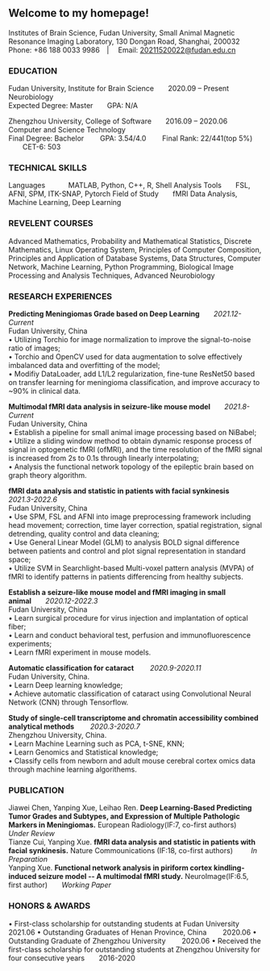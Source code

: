 ## Welcome to my homepage!

Institutes of Brain Science, Fudan University, Small Animal Magnetic Resonance Imaging Laboratory, 130 Dongan Road, Shanghai, 200032  
Phone: +86 188 0033 9986&emsp;|&emsp; Email: 20211520022@fudan.edu.cn


### EDUCATION

Fudan University, Institute for Brain Science&emsp;&emsp;2020.09 – Present  
Neurobiology  
Expected Degree: Master&emsp;&emsp;GPA: N/A

Zhengzhou University, College of Software&emsp;&emsp;2016.09 – 2020.06  
Computer and Science Technology  
Final Degree: Bachelor  &emsp;&emsp;GPA: 3.54/4.0 &emsp;&emsp;Final Rank: 22/441(top 5%) &emsp;&emsp;CET-6: 503

### TECHNICAL SKILLS

Languages&emsp;&emsp; &emsp;MATLAB, Python, C++, R, Shell
Analysis Tools&emsp;&emsp;FSL, AFNI, SPM, ITK-SNAP, Pytorch
Field of Study&emsp;&emsp;fMRI Data Analysis, Machine Learning, Deep Learning

### REVELENT COURSES

Advanced Mathematics, Probability and Mathematical Statistics, Discrete Mathematics, Linux Operating System, Principles of Computer Composition, Principles and Application of Database Systems, Data Structures, Computer Network, Machine Learning, Python Programming, Biological Image Processing and Analysis Techniques, Advanced Neurobiology

### RESEARCH EXPERIENCES

**Predicting Meningiomas Grade based on Deep Learning**&emsp;&emsp;*2021.12- Current*                                           
Fudan University, China  
•	Utilizing Torchio for image normalization to improve the signal-to-noise ratio of images;  
•	Torchio and OpenCV used for data augmentation to solve effectively imbalanced data and overfitting of the model;  
•	Modifiy DataLoader, add L1/L2 regularization, fine-tune ResNet50 based on transfer learning for meningioma classification, and improve accuracy to ~90% in clinical data.

**Multimodal fMRI data analysis in seizure-like mouse model**&emsp;&emsp;*2021.8-Current*                                        
Fudan University, China  
•	Establish a pipeline for small animal image processing based on NiBabel;  
•	Utilize a sliding window method to obtain dynamic response process of signal in optogenetic fMRI (ofMRI), and the time resolution of the fMRI signal is increased from 2s to 0.1s through linearly interpolating;  
•	Analysis the functional network topology of the epileptic brain based on graph theory algorithm.   

**fMRI data analysis and statistic in patients with facial synkinesis**&emsp;&emsp;*2021.3-2022.6*                                                  
Fudan University, China  
•	Use SPM, FSL and AFNI into image preprocessing framework including head movement; correction, time layer correction, spatial registration, signal detrending, quality control and data cleaning;  
•	Use General Linear Model (GLM) to analysis BOLD signal difference between patients and control and plot signal representation in standard space;  
•	Utilize SVM in Searchlight-based Multi-voxel pattern analysis (MVPA) of fMRI to identify patterns in patients differencing from healthy subjects.  

**Establish a seizure-like mouse model and fMRI imaging in small animal**&emsp;&emsp;*2020.12-2022.3*  
Fudan University, China  
•	Learn surgical procedure for virus injection and implantation of optical fiber;  
•	Learn and conduct behavioral test, perfusion and immunofluorescence experiments;  
•	Learn fMRI experiment in mouse models.  

**Automatic classification for cataract** &emsp;&emsp;*2020.9-2020.11*  
Fudan University, China.  
•	Learn Deep learning knowledge;   
•	Achieve automatic classification of cataract using Convolutional Neural Network (CNN) through Tensorflow.  

**Study of single-cell transcriptome and chromatin accessibility combined analytical methods** &emsp;&emsp;*2020.3-2020.7*  
Zhengzhou University, China.  
•	Learn Machine Learning such as PCA, t-SNE, KNN;   
•	Learn Genomics and Statistical knowledge;  
•	Classify cells from newborn and adult mouse cerebral cortex omics data through machine learning algorithems.  

### PUBLICATION

Jiawei Chen, Yanping Xue, Leihao Ren. **Deep Learning-Based Predicting Tumor Grades and Subtypes, and Expression of Multiple Pathologic Markers in Meningiomas.** European Radiology(IF:7, co-first authors)&emsp;&emsp;*Under Review*   
Tianze Cui, Yanping Xue. **fMRI data analysis and statistic in patients with facial synkinesis.** Nature Commounications (IF:18, co-first authors) &emsp;&emsp; *In Preparation*  
Yanping Xue. **Functional network analysis in piriform cortex kindling-induced seizure model -- A multimodal fMRI study.** NeuroImage(IF:6.5, first author)&emsp;&emsp;*Working Paper*


### HONORS & AWARDS

•	First-class scholarship for outstanding students at Fudan University&emsp;&emsp;2021.06
•	Outstanding Graduates of Henan Province, China &emsp;&emsp;2020.06
•	Outstanding Graduate of Zhengzhou University &emsp;&emsp;2020.06
•	Received the first-class scholarship for outstanding students at Zhengzhou University for four consecutive years&emsp;&emsp;2016-2020